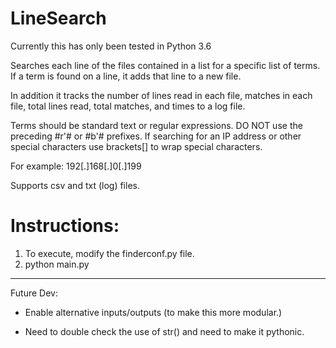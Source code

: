 # LineSearch 

Currently this has only been tested in Python 3.6

Searches each line of the files contained in a list for a specific list of terms.  If a term is found on a line, it adds that line to a new file.

In addition it tracks the number of lines read in each file, matches in each file, total lines read, total matches, and times to a log file.

Terms should be standard text or regular expressions.  DO NOT use the preceding #r'# or #b'# prefixes.  If searching for an IP address or other special characters use brackets[] to wrap special characters.

For example: 192[.]168[.]0[.]199

Supports csv and txt (log) files.

# Instructions:

1. To execute, modify the finderconf.py file.
2. python main.py

-----

Future Dev:

* Enable alternative inputs/outputs (to make this more modular.)

* Need to double check the use of str() and need to make it pythonic.
